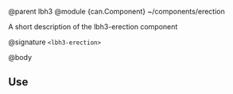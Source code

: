 @parent lbh3
@module {can.Component} ~/components/erection <lbh3-erection>

A short description of the lbh3-erection component

@signature `<lbh3-erection>`

@body

## Use

